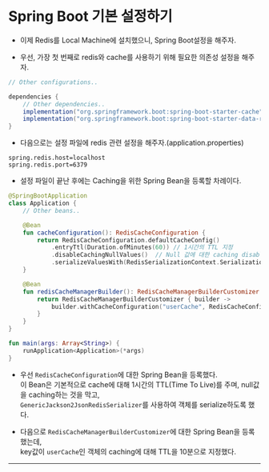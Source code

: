 # Spring Boot 기본 설정하기

- 이제 Redis를 Local Machine에 설치했으니, Spring Boot설정을 해주자.

- 우선, 가장 첫 번째로 redis와 cache를 사용하기 위해 필요한 의존성 설정을 해주자.

```gradle
// Other configurations..

dependencies {
    // Other dependencies..
    implementation("org.springframework.boot:spring-boot-starter-cache")
    implementation("org.springframework.boot:spring-boot-starter-data-redis")
}
```

- 다음으로는 설정 파일에 redis 관련 설정을 해주자.(application.properties)

```properties
spring.redis.host=localhost
spring.redis.port=6379
```

- 설정 파일이 끝난 후에는 Caching을 위한 Spring Bean을 등록할 차례이다.

```kt
@SpringBootApplication
class Application {
    // Other beans..

    @Bean
    fun cacheConfiguration(): RedisCacheConfiguration {
        return RedisCacheConfiguration.defaultCacheConfig()
            .entryTtl(Duration.ofMinutes(60)) // 1시간의 TTL 지정
            .disableCachingNullValues()  // Null 값에 대한 caching disable
            .serializeValuesWith(RedisSerializationContext.SerializationPair.fromSerializer(GenericJackson2JsonRedisSerializer()))
    }

    @Bean
    fun redisCacheManagerBuilder(): RedisCacheManagerBuilderCustomizer {
        return RedisCacheManagerBuilderCustomizer { builder ->
            builder.withCacheConfiguration("userCache", RedisCacheConfiguration.defaultCacheConfig().entryTtl(Duration.ofMinutes(10)))
        }
    }
}

fun main(args: Array<String>) {
    runApplication<Application>(*args)
}
```

- 우선 `RedisCacheConfiguration`에 대한 Spring Bean을 등록했다.  
  이 Bean은 기본적으로 cache에 대해 1시간의 TTL(Time To Live)를 주며, null값을 caching하는 것을 막고,  
  `GenericJackson2JsonRedisSerializer`를 사용하여 객체를 serialize하도록 했다.

- 다음으로 `RedisCacheManagerBuilderCustomizer`에 대한 Spring Bean을 등록했는데,  
 key값이 `userCache`인 객체의 caching에 대해 TTL을 10분으로 지정했다.
<hr/>
